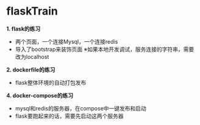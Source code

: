 # flaskTrain
**1. flask的练习**
+ 两个页面，一个连接Mysql，一个连接redis
+ 导入了bootstrap来装饰页面
 ※如果本地开发调试，服务连接的字符串，需要改为localhost

**2. dockerfile的练习**
+ flask整体环境的自动打包发布

**4. docker-compose的练习**
+ mysql和redis的服务器，在compose中一键发布和启动
+ flask要跑起来的话，需要先启动这两个服务器


